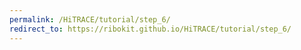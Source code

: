 ```yaml
---
permalink: /HiTRACE/tutorial/step_6/
redirect_to: https://ribokit.github.io/HiTRACE/tutorial/step_6/
---
```

